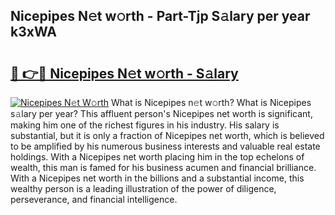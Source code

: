 ## Nicepipes N𝚎t w𝚘rth - Part-Tjp S𝚊lary per year k3xWA

# <h2><a href="http://gc1fc5z.nevu.top/?p=Nicepipes">🔗 👉🔴 Nicepipes N𝚎t w𝚘rth - S𝚊lary</a></h2>

[![Nicepipes N𝚎t W𝚘rth](https://i.imgur.com/Oavwk0R.jpeg)](http://gc1fc5z.nevu.top/?p=Nicepipes)
What is Nicepipes n𝚎t w𝚘rth? What is Nicepipes s𝚊lary per year?
This affluent person's Nicepipes net worth is significant, making him one of the richest figures in his industry. His salary is substantial, but it is only a fraction of Nicepipes net worth, which is believed to be amplified by his numerous business interests and valuable real estate holdings. With a Nicepipes net worth placing him in the top echelons of wealth, this man is famed for his business acumen and financial brilliance. With a Nicepipes net worth in the billions and a substantial income, this wealthy person is a leading illustration of the power of diligence, perseverance, and financial intelligence.
